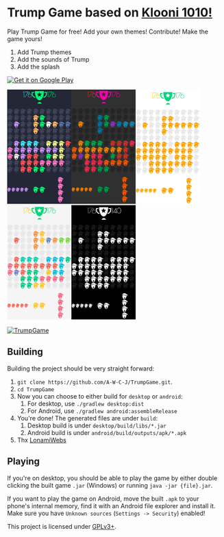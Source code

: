 Trump Game based on [Klooni 1010!](https://github.com/LonamiWebs/Klooni1010)
============
Play Trump Game for free! Add your own themes! Contribute! Make the game yours!

1. Add  Trump themes
2. Add the sounds of Trump
3. Add the splash

[<img src="https://play.google.com/intl/en_us/badges/images/generic/en-play-badge.png" alt="Get it on Google Play" height=
"80">](https://play.google.com/store/apps/details?id=com.vision.elimination)



<img src="fastlane/metadata/android/en-US/images/phoneScreenshots/1theme.png" alt="1theme" width="150" height="267" /><img src="fastlane/metadata/android/en-US/images/phoneScreenshots/2theme.png" alt="2theme" width="150" height="267" /><img src="fastlane/metadata/android/en-US/images/phoneScreenshots/3theme.png" alt="3theme" width="150" height="267" /><img src="fastlane/metadata/android/en-US/images/phoneScreenshots/4theme.png" alt="4theme" width="150" height="267" /><img src="fastlane/metadata/android/en-US/images/phoneScreenshots/5theme.png" alt="5theme" width="150" height="267" />

[![TrumpGame](https://res.cloudinary.com/marcomontalbano/image/upload/v1604067526/video_to_markdown/images/youtube--0gLm9Tu8660-c05b58ac6eb4c4700831b2b3070cd403.jpg)](https://www.youtube.com/watch?v=0gLm9Tu8660 "TrumpGame")

Building
--------
Building the project should be very straight forward:

1. `git clone https://github.com/A-W-C-J/TrumpGame.git`.
2. `cd TrumpGame`
3. Now you can choose to either build for `desktop` or `android`:
   1. For desktop, use `./gradlew desktop:dist`
   2. For Android, use `./gradlew android:assembleRelease`
4. You're done! The generated files are under `build`:
   1. Desktop build is under `desktop/build/libs/*.jar`
   2. Android build is under `android/build/outputs/apk/*.apk`
5. Thx [LonamiWebs](https://github.com/LonamiWebs)

Playing
-------
If you're on desktop, you should be able to play the game by either double
clicking the built game `.jar` (Windows) or running `java -jar {file}.jar`.

If you want to play the game on Android, move the built `.apk` to your phone's
internal memory, find it with an Android file explorer and install it.
Make sure you have `Unknown sources` (`Settings -> Security`) enabled!

This project is licensed under [GPLv3+](LICENSE).

